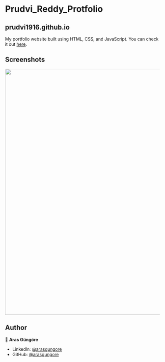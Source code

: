 # Prudvi_Reddy_Protfolio
## prudvi1916.github.io

My portfolio website built using HTML, CSS, and JavaScript. You can check it out [here](https://prudvi1916.github.io/Prudvi_Reddy_Protfolio/).



## Screenshots

<p float="center">
    <img src="https://github.com/arasgungore/arasgungore.github.io/blob/main/Screenshots/1.png" width="800">
</p>



## Author

👤 **Aras Güngöre**

* LinkedIn: [@arasgungore](https://www.linkedin.com/in/arasgungore)
* GitHub: [@arasgungore](https://github.com/arasgungore)
